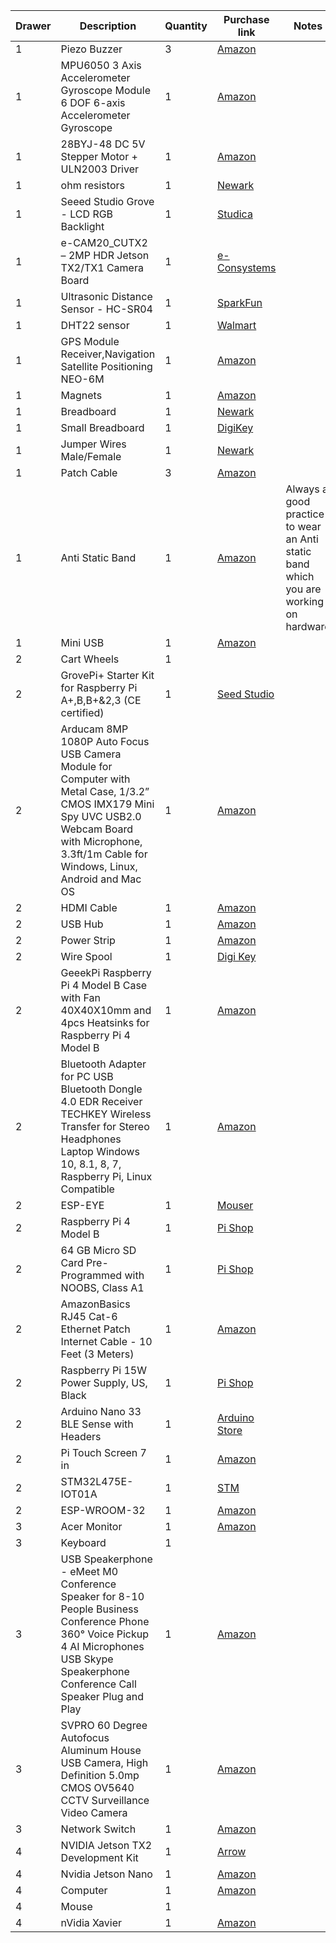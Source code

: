 | Drawer | Description | Quantity | Purchase link | Notes |
| ------ | ----------- | -------- | ------------- | ----- |
| 1 | Piezo Buzzer | 3 | [Amazon](https://www.amazon.com/Cylewet-Electronic-Magnetic-Continuous-Arduino/dp/B01N7NHSY6/ref=sr_1_18?crid=13QARI9DP6DFF&dchild=1&keywords=piezo+buzzer&qid=1586789305&s=electronics&sprefix=piezo%2Celectronics%2C265&sr=1-18) | |
| 1 | MPU6050 3 Axis Accelerometer Gyroscope Module 6 DOF 6-axis Accelerometer Gyroscope | 1 | [Amazon](https://www.amazon.com/Cotchear-MPU-6050-Accelerometer-Gyroscope-Converter/dp/B07DXQB6P1/ref=sr_1_12_sspa?dchild=1&keywords=MPU6050&qid=1586787703&sr=8-12-spons&psc=1&spLa=ZW5jcnlwdGVkUXVhbGlmaWVyPUEyQVBIWTk0TzBPQksmZW5jcnlwdGVkSWQ9QTA1MDQzNzAxMk9FOVVSR1FOVVlLJmVuY3J5cHRlZEFkSWQ9QTA2MDMxOTkyMjc1V01GVEFYNFJEJndpZGdldE5hbWU9c3BfbXRmJmFjdGlvbj1jbGlja1JlZGlyZWN0JmRvTm90TG9nQ2xpY2s9dHJ1ZQ==) | |
| 1 | 28BYJ-48 DC 5V Stepper Motor + ULN2003 Driver | 1 | [Amazon](https://www.amazon.com/KOOKYE-28BYJ-48-Stepper-ULN2003-Arduino/dp/B019TOJRC4/ref=sr_1_5?dchild=1&keywords=5V+Stepper+Motor+1+auduino&qid=1586790882&sr=8-5) | |
| 1 | ohm resistors | 1 | [Newark](https://www.newark.com/multicomp-pro/mccfr0w4j0331a50/carbon-film-resistor-330-ohm-250mw/dp/58K5042) | |
| 1 | Seeed Studio Grove - LCD RGB Backlight | 1 | [Studica](https://www.studica.com/us/en/seeed-studio/seeed-studio-grove-lcd-rgb-backlight/811004001.html?ex_ref=google_feed&gclid=Cj0KCQjw6sHzBRCbARIsAF8FMpX_y3fUyjUeGrD9e_i02ntmG4btLppjKt7jDvJhaezGl_HRrPUzFg8aAvxOEALw_wcB) | |
| 1 | e-CAM20_CUTX2 – 2MP HDR Jetson TX2/TX1 Camera Board | 1 | [e-Consystems](https://www.e-consystems.com/2MP-HDR-Jetson-TX2-TX1-Camera-Board.asp) | |
| 1 | Ultrasonic Distance Sensor - HC-SR04 | 1 | [SparkFun](https://www.sparkfun.com/products/15569) | |
| 1 | DHT22 sensor | 1 | [Walmart](https://www.walmart.com/ip/AM2302-DHT22-Temperature-Humidity-Sensor-High-Digital-Temperature-Humidity-Sensor-Module-for/454015889?wmlspartner=wlpa&selectedSellerId=18988&adid=22222222227335021203&wl0=&wl1=g&wl2=c&wl3=418064954627&wl4=aud-430887228898:pla-955061823992&wl5=9059806&wl6=&wl7=&wl8=&wl9=pla&wl10=125210027&wl11=online&wl12=454015889&veh=sem&gclid=Cj0KCQjw6sHzBRCbARIsAF8FMpV0wy0-AuO2CLN0tBihNW4lRwPzAsbns9R2I8W1_Zwtb1VK8oADn1oaAgpiEALw_wcB) | |
| 1 | GPS Module Receiver,Navigation Satellite Positioning NEO-6M | 1 | [Amazon](https://www.amazon.com/Navigation-Positioning-Microcontroller-Compatible-Sensitivity/dp/B084MK8BS2/ref=sr_1_3?dchild=1&keywords=NEO-6M&qid=1586788901&s=electronics&sr=1-3) | |
| 1 | Magnets | 1 | [Amazon](https://www.amazon.com/36PCS-Refrigerator-Magnets-Fridge-Magnet/dp/B07Y4SGWBD/ref=sr_1_4?crid=2YEE59JE9S5HK&dchild=1&keywords=magnets+for+fridge&qid=1594669163&sprefix=magnets%2Caps%2C218&sr=8-4) | |
| 1 | Breadboard | 1 | [Newark](https://www.newark.com/mcm/21-19082/breadboardjumper-kit-with-binding/dp/79X3995) | |
| 1 | Small Breadboard | 1 | [DigiKey](https://www.digikey.com/products/en?keywords=bkgs-400-nd) | |
| 1 | Jumper Wires Male/Female | 1 | [Newark](https://www.newark.com/adafruit/824/wire-gauge-28awg/dp/88W2794) | |
| 1 | Patch Cable | 3 | [Amazon](https://www.amazon.com/AmazonBasics-Network-Ethernet-Patch-Cable/dp/B07QB6L5C1/ref=sr_1_14?dchild=1&keywords=network%2Bcable&qid=1594669412&sr=8-14&th=1) | |
| 1 | Anti Static Band | 1 | [Amazon](https://www.amazon.com/iFixit-Anti-static-Wrist-Strap-Adjustable/dp/B00B2T9C8Y/ref=sr_1_3?crid=24B9NYAOHQ3G0&dchild=1&keywords=antistatic+wrist+straps&qid=1595022008&sprefix=antistatic+%2Caps%2C223&sr=8-3) | Always a good practice to wear an Anti static band which you are working on hardware |
| 1 | Mini USB  | 1 | [Amazon](https://www.amazon.com/AmazonBasics-USB-2-0-Cable-Male/dp/B00NH13S44/ref=sr_1_3?dchild=1&keywords=mini+usb&qid=1594669685&sr=8-3) | |
| 2 | Cart Wheels | 1 |  | |
| 2 | GrovePi+ Starter Kit for Raspberry Pi A+,B,B+&2,3 (CE certified) | 1 | [Seed Studio](https://www.seeedstudio.com/GrovePi-Starter-Kit-for-Raspberry-Pi-A-B-B-2-3-CE-certified.html) | |
| 2 | Arducam 8MP 1080P Auto Focus USB Camera Module for Computer with Metal Case, 1/3.2” CMOS IMX179 Mini Spy UVC USB2.0 Webcam Board with Microphone, 3.3ft/1m Cable for Windows, Linux, Android and Mac OS | 1 | [Amazon](https://www.amazon.com/Arducam-Computer-Microphone-Windows-Android/dp/B07ZRGGDWG/) | |
| 2 | HDMI Cable | 1 | [Amazon](https://www.amazon.com/AmazonBasics-High-Speed-HDMI-Cable-2-Pack/dp/B014I8SP4W/ref=sr_1_2?dchild=1&keywords=hdmi&qid=1594669252&sr=8-2) | |
| 2 | USB Hub | 1 | [Amazon](https://www.amazon.com/Anker-Extended-MacBook-Surface-Notebook/dp/B07L32B9C2/ref=sr_1_3?crid=2O0231SYR7K46&dchild=1&keywords=usb+hub&qid=1594669545&sprefix=usb+hub%2Caps%2C229&sr=8-3) | |
| 2 | Power Strip | 1 | [Amazon](https://www.amazon.com/GE-Outlet-Protector-Extension-14092/dp/B07ZTXJY47/ref=sxin_13_sk-bs-v2-na_858e91c4a243ee14ab0c36b8340c06a7f1a08884?crid=RMWGH207JO8R&cv_ct_cx=power%2Bstrip&dchild=1&keywords=power%2Bstrip&pd_rd_i=B00DOMYL24&pd_rd_r=30a802c4-6899-489c-817d-cb9691c1c893&pd_rd_w=5pgU9&pd_rd_wg=Estph&pf_rd_p=b645b828-1778-4255-896f-d398a7e9c026&pf_rd_r=4TFCQAA3K582F4DP7RCV&qid=1592418820&sprefix=power%2Bs%2Caps%2C237&sr=1-1-db39674d-a3a5-4ccf-88e3-f4fdf0022c7a&th=1) | |
| 2 | Wire Spool | 1 | [Digi Key](https://www.digikey.com/products/en?keywords=1528-1743-nd) | |
| 2 | GeeekPi Raspberry Pi 4 Model B Case with Fan 40X40X10mm and 4pcs Heatsinks for Raspberry Pi 4 Model B | 1 | [Amazon](https://www.amazon.com/GeeekPi-Raspberry-Supply-40X40X10mm-Heatsinks/dp/B07XDXMN8F) | |
| 2 | Bluetooth Adapter for PC USB Bluetooth Dongle 4.0 EDR Receiver TECHKEY Wireless Transfer for Stereo Headphones Laptop Windows 10, 8.1, 8, 7, Raspberry Pi, Linux Compatible | 1 | [Amazon](https://www.amazon.com/TECHKEY-Bluetooth-Headphones-Raspberry-Compatible/dp/B07J5WFPXX) | |
| 2 | ESP-EYE | 1 | [Mouser](https://www.mouser.com/ProductDetail/Espressif-Systems/ESP-EYE?qs=%2Fha2pyFadujswH4LzMQeev06BnO64zRMg6GpEjGri4s%3D) | |
| 2 | Raspberry Pi 4 Model B | 1 | [Pi Shop](https://www.pishop.us/product/raspberry-pi-4-model-b-4gb/) | |
| 2 | 64 GB Micro SD Card Pre-Programmed with NOOBS, Class A1 | 1 | [Pi Shop](https://www.pishop.us/product/64-gb-micro-sd-card-pre-programmed-with-noobs-class-a1/) | |
| 2 | AmazonBasics RJ45 Cat-6 Ethernet Patch Internet Cable - 10 Feet (3 Meters) | 1 | [Amazon](https://www.amazon.com/dp/B00N2VIALK) | |
| 2 | Raspberry Pi 15W Power Supply, US, Black | 1 | [Pi Shop](https://www.pishop.us/product/raspberry-pi-15w-power-supply-us-black/) | |
| 2 | Arduino Nano 33 BLE Sense with Headers | 1 | [Arduino Store](https://store.arduino.cc/usa/nano-33-ble-sense-with-headers) | |
| 2 | Pi Touch Screen 7 in | 1 | [Amazon](https://www.amazon.com/Raspberry-Pi-Official-Touch-Screen/dp/B073S3LQ6Q/ref=pd_sbs_147_3/144-1877322-7759460?_encoding=UTF8&pd_rd_i=B073S3LQ6Q&pd_rd_r=d33ba327-f4c8-42b2-b0e1-3ffdceefcad5&pd_rd_w=6pM1W&pd_rd_wg=IFvN4&pf_rd_p=7cd8f929-4345-4bf2-a554-7d7588b3dd5f&pf_rd_r=8DX5HDYJGE932Q6TY6J8&psc=1&refRID=8DX5HDYJGE932Q6TY6J8) | |
| 2 | STM32L475E-IOT01A | 1 | [STM](https://www.st.com/en/evaluation-tools/b-l475e-iot01a.html) | |
| 2 | ESP-WROOM-32 | 1 | [Amazon](https://www.amazon.com/HiLetgo-ESP-WROOM-32-Development-Microcontroller-Integrated/dp/B0718T232Z) | |
| 3 | Acer Monitor | 1 | [Amazon](https://www.amazon.com/Acer-SB220Q-Ultra-Thin-Frame-Monitor/dp/B07CVL2D2S/ref=sr_1_3?dchild=1&keywords=monitor&qid=1592263492&s=electronics&sr=1-3) | |
| 3 | Keyboard | 1 | | |
| 3 | USB Speakerphone - eMeet M0 Conference Speaker for 8-10 People Business Conference Phone 360° Voice Pickup 4 AI Microphones USB Skype Speakerphone Conference Call Speaker Plug and Play | 1 | [Amazon](https://www.amazon.com/USB-Speakerphone-Conference-Business-Microphones/dp/B07Q3D7F8S) | |
| 3 | SVPRO 60 Degree Autofocus Aluminum House USB Camera, High Definition 5.0mp CMOS OV5640 CCTV Surveillance Video Camera | 1 | [Amazon](https://www.amazon.com/SVPRO-Autofocus-Aluminum-Definition-Surveillance/dp/B07C1R7G99) | |
| 3 | Network Switch | 1 | [Amazon](https://www.amazon.com/NETGEAR-5-Port-Gigabit-Ethernet-Unmanaged/dp/B07S98YLHM/ref=sr_1_2_sspa?crid=15B1O4D6RVN46&dchild=1&keywords=network+switch&qid=1594670114&sprefix=networ%2Caps%2C226&sr=8-2-spons&psc=1&spLa=ZW5jcnlwdGVkUXVhbGlmaWVyPUExRTlXNENRT09HS1RCJmVuY3J5cHRlZElkPUExMDAyNjEwMktTS0Q3WVlSSEtBRiZlbmNyeXB0ZWRBZElkPUEwMjcwNTA0OThZMEJGU1gzR1YwJndpZGdldE5hbWU9c3BfYXRmJmFjdGlvbj1jbGlja1JlZGlyZWN0JmRvTm90TG9nQ2xpY2s9dHJ1ZQ==) | |
| 4 | NVIDIA Jetson TX2 Development Kit | 1 | [Arrow](https://www.arrow.com/en/products/945-82771-0000-000/nvidia) | |
| 4 | Nvidia Jetson Nano | 1 | [Amazon](https://www.amazon.com/NVIDIA-Jetson-Nano-Developer-Kit/dp/B084DSDDLT) | |
| 4 | Computer | 1 | [Amazon](https://www.amazon.com/V530s-SFF/dp/B07VDVN3R8/ref=sr_1_2?dchild=1&keywords=desktop+computer&qid=1592263300&refinements=p_n_feature_five_browse-bin%3A13580788011%2Cp_n_condition-type%3A2224371011%2Cp_36%3A-80000&rnid=2421879011&s=electronics&sr=1-2) | |
| 4 | Mouse | 1 | | |
| 4 | nVidia Xavier | 1 | [Amazon](https://www.amazon.com/NVIDIA-Jetson-Xavier-Developer-32GB/dp/B083ZL3X5B/) | |
